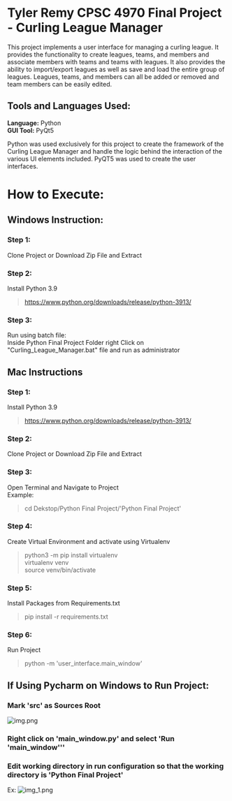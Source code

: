 # Tyler Remy CPSC 4970 Final Project - Curling League Manager
This project implements a user interface for managing a curling league. It provides the functionality to create leagues, teams, and members and associate members with teams and teams with leagues. 
It also provides the ability to import/export leagues as well as save and load the entire group of leagues. Leagues, teams, and members can all be added or removed and team members can be easily edited.

## Tools and Languages Used:

**Language:** Python</br>
**GUI Tool:** PyQt5

Python was used exclusively for this project to create the framework of the Curling League Manager and handle the logic behind the interaction of the various UI elements included. PyQT5 was used to create the user interfaces.

# How to Execute:
## Windows Instruction:

### Step 1:
Clone Project or Download Zip File and Extract

### Step 2:
Install Python 3.9
>https://www.python.org/downloads/release/python-3913/

### Step 3:
Run using batch file:</br>
Inside Python Final Project Folder right Click on "Curling_League_Manager.bat" file and run as administrator


## Mac Instructions

### Step 1:
Install Python 3.9
>https://www.python.org/downloads/release/python-3913/

### Step 2:
Clone Project or Download Zip File and Extract

### Step 3:
Open Terminal and Navigate to Project</br>
Example:
> cd Dekstop/Python Final Project/'Python Final Project'

### Step 4:
Create Virtual Environment and activate using Virtualenv
>python3 -m pip install virtualenv</br>
>virtualenv venv</br>
>source venv/bin/activate

### Step 5:
Install Packages from Requirements.txt
>pip install -r requirements.txt

### Step 6:
Run Project
> python -m 'user_interface.main_window'

## If Using Pycharm on Windows to Run Project:

### Mark 'src' as Sources Root
![img.png](img.png)

### Right click on 'main_window.py' and select 'Run 'main_window'''

### Edit working directory in run configuration so that the working directory is 'Python Final Project'
Ex:
![img_1.png](img_1.png)


